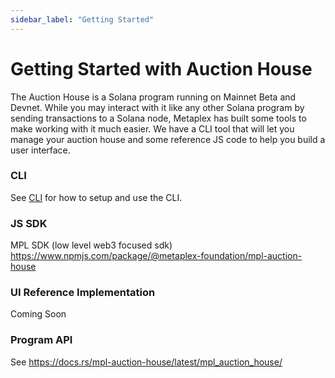 ```yaml
---
sidebar_label: "Getting Started"
---
```


# Getting Started with Auction House

The Auction House is a Solana program running on Mainnet Beta and Devnet. While you may interact with it like any other Solana program by sending transactions to a Solana node, Metaplex has built some tools to make working with it much easier. We have a CLI tool that will let you manage your auction house and some reference JS code to help you build a user interface. 


### CLI

See [CLI](./cli) for how to setup and use the CLI.

### JS SDK

MPL SDK (low level web3 focused sdk) https://www.npmjs.com/package/@metaplex-foundation/mpl-auction-house

### UI Reference Implementation

Coming Soon

### Program API

See https://docs.rs/mpl-auction-house/latest/mpl_auction_house/

